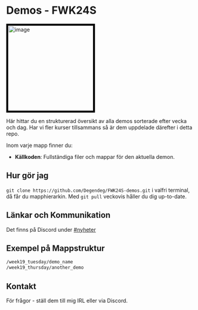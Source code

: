 # Demos - FWK24S

<img width="228" alt="image" src="https://raygun.com/blog/images/js-security/feature.png" style="border: 5px solid black">

Här hittar du en strukturerad översikt av alla demos sorterade efter vecka och dag. Har vi fler kurser tillsammans så är dem uppdelade därefter i detta repo.

Inom varje mapp finner du:
- **Källkoden**: Fullständiga filer och mappar för den aktuella demon.

## Hur gör jag
`git clone https://github.com/Degendeg/FWK24S-demos.git` i valfri terminal, då får du mapphierarkin.
Med `git pull` veckovis håller du dig up-to-date.

## Länkar och Kommunikation

Det finns på Discord under [#nyheter](https://discord.com/channels/1366691646284107849/1366691646728835146)

## Exempel på Mappstruktur

```sh
/week19_tuesday/demo_name
/week19_thursday/another_demo
```

## Kontakt

För frågor - ställ dem till mig IRL eller via Discord.
